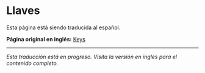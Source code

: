 # Llaves

Esta página está siendo traducida al español.

**Página original en inglés:** [Keys](/en/concepts/keys/)

---

*Esta traducción está en progreso. Visita la versión en inglés para el contenido completo.*
